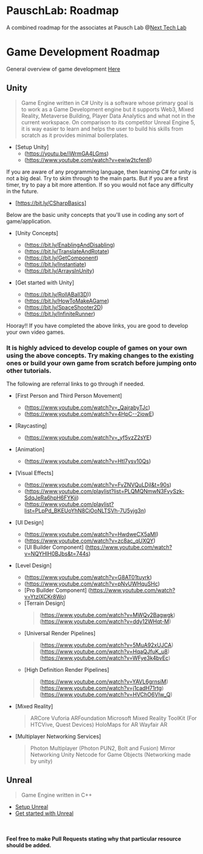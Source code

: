 # PauschLab: Roadmap
A combined roadmap for the associates at Pausch Lab @[Next Tech Lab](https://nextech.io/home)
# Game Development Roadmap
General overview of game development [Here](https://www.geeksforgeeks.org/how-to-get-started-with-game-development)

## Unity 
> Game Engine written in C#
Unity is a software whose primary goal is to work as a Game Development engine but it supports Web3, Mixed Reality, Metaverse Building, Player Data Analytics and what not in the current workspace. On comparison to its competitor Unreal Engine 5, it is way easier to learn and helps the user to build his skills from scratch as it provides minimal boilerplates.

- [Setup Unity]
  - (https://youtu.be/iWrmGA4LGms)
  - (https://www.youtube.com/watch?v=ewiw2tcfen8)
 
If you are aware of any programming language, then learning C# for unity is not a big deal. Try to skim through to the main parts. But if you are a first timer, try to pay a bit more attention. If so you would not face any difficulty in the future.
  - [https://bit.ly/CSharpBasics]
 
 Below are the basic unity concepts that you'll use in coding any sort of game/application.
- [Unity Concepts]
  - (https://bit.ly/EnablingAndDisabling)
  - (https://bit.ly/TranslateAndRotate)
  - (https://bit.ly/GetComponent)
  - (https://bit.ly/Instantiate)
  - (https://bit.ly/ArraysInUnity)
 
- [Get started with Unity]
  - (https://bit.ly/RollABall3D))
  - (https://bit.ly/HowToMakeAGame)
  - (https://bit.ly/SpaceShooter2D)
  - (https://bit.ly/InfiniteRunner)

Hooray!! If you have completed the above links, you are good to develop your own video games.
### It is highly adviced to develop couple of games on your own using the above concepts. Try making changes to the existing ones or build your own game from scratch before jumping onto other tutorials. 

The following are referral links to go through if needed.

- [First Person and Third Person Movement]
  - (https://www.youtube.com/watch?v=_QajrabyTJc)
  - (https://www.youtube.com/watch?v=4HpC--2iowE)

- [Raycasting]
  - (https://www.youtube.com/watch?v=_yf5vzZ2sYE)

- [Animation]
  - (https://www.youtube.com/watch?v=Htl7ysv10Qs)

- [Visual Effects]
  - (https://www.youtube.com/watch?v=FvZNVQuLDjI&t=90s)
  - (https://www.youtube.com/playlist?list=PLQMQNmwN3FvySzk-SdqJeRa6hpH6FYKji)
  - (https://www.youtube.com/playlist?list=PLpPd_BKEUoYhN8CiOoNLTSVh-7U5yjg3n)

- [UI Design]
  - (https://www.youtube.com/watch?v=HwdweCX5aMI)
  - (https://www.youtube.com/watch?v=zc8ac_qUXQY)
  - [UI Builder Component] (https://www.youtube.com/watch?v=NQYHIH0BJbs&t=744s)

- [Level Design]
  - (https://www.youtube.com/watch?v=G8AT01tuyrk)
  - (https://www.youtube.com/watch?v=pNvUWHquSHc)
  - [Pro Builder Component] (https://www.youtube.com/watch?v=YtzIXCKr8Wo)
  - [Terrain Design] 
    > (https://www.youtube.com/watch?v=MWQv2Bagwgk)
    > (https://www.youtube.com/watch?v=ddy12WHqt-M)
  - [Universal Render Pipelines]
    > (https://www.youtube.com/watch?v=5MuA92xUJCA)
    > (https://www.youtube.com/watch?v=HqaQJfuK_u8)
    > (https://www.youtube.com/watch?v=WFye3k4bvEc)
  - [High Definition Render Pipelines]
    > (https://www.youtube.com/watch?v=YAVL6grnsiM)
    > (https://www.youtube.com/watch?v=j1cadH71rtg) 
    > (https://www.youtube.com/watch?v=HVChO6VIw_Q)

- [Mixed Reality]
  > ARCore
  > Vuforia
  > ARFoundation
  > Microsoft Mixed Reality ToolKit (For HTCVive, Quest Devices)
  > HoloMaps for AR
  > Wayfair AR

- [Multiplayer Networking Services]
  > Photon Multiplayer (Photon PUN2, Bolt and Fusion)
  > Mirror Networking
  > Unity Netcode for Game Objects (Networking made by unity)

## Unreal
> Game Engine written in C++

- [Setup Unreal](https://youtu.be/6Uy2R0yeN8M)
- [Get started with Unreal](https://www.youtube.com/user/VirtusEdu)
<br>


#### Feel free to make Pull Requests stating why that particular resource should be added.

